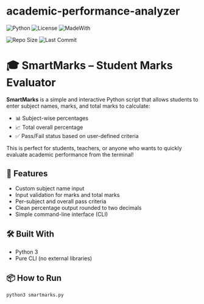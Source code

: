 # academic-performance-analyzer

![Python](https://img.shields.io/badge/Python-3.10-blue)
![License](https://img.shields.io/badge/License-MIT-green)
![MadeWith](https://img.shields.io/badge/Made%20with-Python-orange)

![Repo Size](https://img.shields.io/github/repo-size/Rish3666/academic-performance-analyzer)
![Last Commit](https://img.shields.io/github/last-commit/Rish3666/academic-performance-analyzer)

# 🎓 SmartMarks – Student Marks Evaluator

**SmartMarks** is a simple and interactive Python script that allows students to enter subject names, marks, and total marks to calculate:

- 📊 Subject-wise percentages
- 📈 Total overall percentage
- ✅ Pass/Fail status based on user-defined criteria

This is perfect for students, teachers, or anyone who wants to quickly evaluate academic performance from the terminal!

## 🚀 Features

- Custom subject name input
- Input validation for marks and total marks
- Per-subject and overall pass criteria
- Clean percentage output rounded to two decimals
- Simple command-line interface (CLI)

## 🛠️ Built With

- Python 3
- Pure CLI (no external libraries)

## 📦 How to Run

```bash
python3 smartmarks.py

